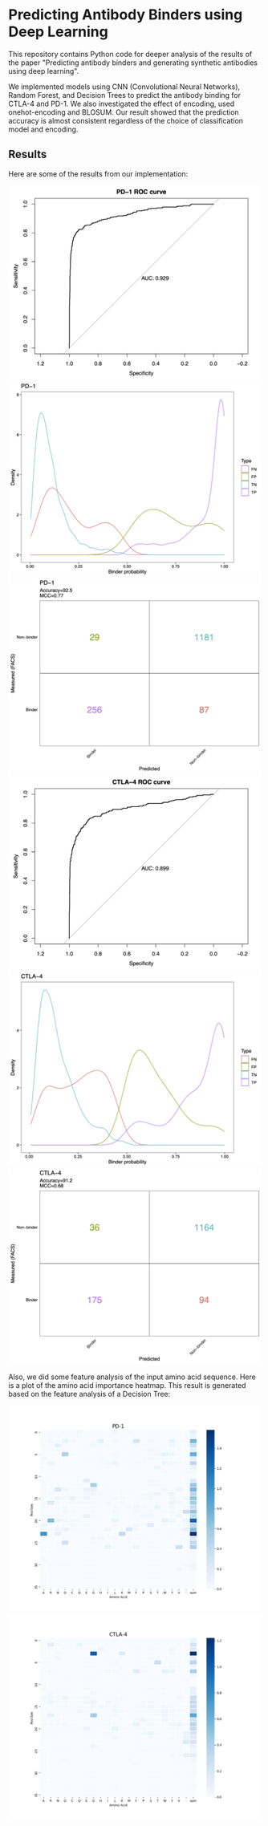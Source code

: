 # Predicting Antibody Binders using Deep Learning

This repository contains Python code for deeper analysis of the results of the paper "Predicting antibody binders and generating synthetic antibodies using deep learning".

We implemented models using CNN (Convolutional Neural Networks), Random Forest, and Decision Trees to predict the antibody binding for CTLA-4 and PD-1. We also investigated the effect of encoding, used onehot-encoding and BLOSUM. Our result showed that the prediction accuracy is almost consistent regardless of the choice of classification model and encoding.

## Results

Here are some of the results from our implementation:

![Result Image 1](./results/PD-1-ROC-regenerate.png)
![Result Image 2](./results/PD-1-probability-regenerate.png)
![Result Image 1](./results/PD-1-regenerate.png)
![Result Image 1](./results/CTLA-4-ROC-regenerate.png)
![Result Image 2](./results/CTLA-4-binder_probability-regenerate.png)
![Result Image 1](./results/CTLA-4-regenerating.png)

Also, we did some feature analysis of the input amino acid sequence. Here is a plot of the amino acid importance heatmap. This result is generated based on the feature analysis of a Decision Tree:

![Result Image 1](./results/PD-1_feature_importance.png)
![Result Image 1](./results/CTLA-4_feature_importance.png)
